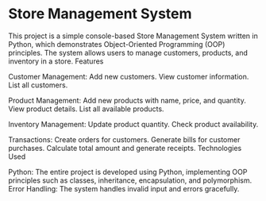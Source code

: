 # Store Management System

This project is a simple console-based Store Management System written in Python, which demonstrates Object-Oriented Programming (OOP) principles. The system allows users to manage customers, products, and inventory in a store. Features

Customer Management:
    Add new customers.
    View customer information.
    List all customers.

Product Management:
    Add new products with name, price, and quantity.
    View product details.
    List all available products.

Inventory Management:
    Update product quantity.
    Check product availability.

Transactions:
    Create orders for customers.
    Generate bills for customer purchases.
    Calculate total amount and generate receipts.
Technologies Used

Python: The entire project is developed using Python, implementing OOP principles such as classes, inheritance, encapsulation, and polymorphism.
Error Handling: The system handles invalid input and errors gracefully.
